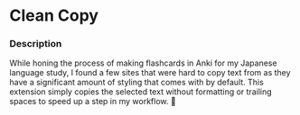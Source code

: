 # Clean Copy

### Description
While honing the process of making flashcards in Anki for my Japanese language study, I found a few sites that were hard to copy text from as they have a significant amount of styling that comes with by default. This extension simply copies the selected text without formatting or trailing spaces to speed up a step in my workflow. 🎉
